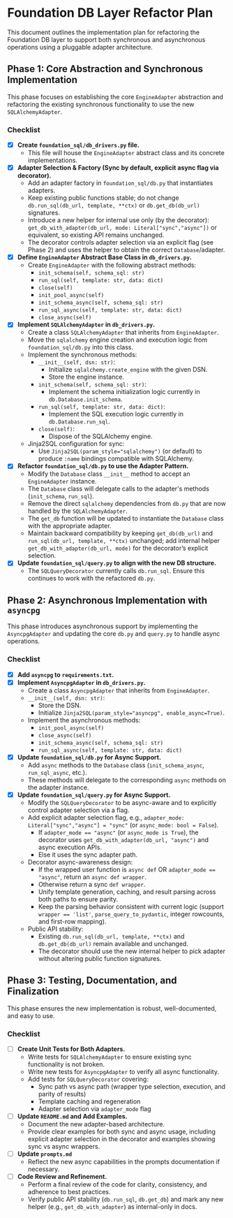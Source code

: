 # Foundation DB Layer Refactor Plan

This document outlines the implementation plan for refactoring the Foundation DB layer to support both synchronous and asynchronous operations using a pluggable adapter architecture.

## Phase 1: Core Abstraction and Synchronous Implementation

This phase focuses on establishing the core `EngineAdapter` abstraction and refactoring the existing synchronous functionality to use the new `SQLAlchemyAdapter`.

### Checklist

-   [x] **Create `foundation_sql/db_drivers.py` file.**
    -   This file will house the `EngineAdapter` abstract class and its concrete implementations.
-   [x] **Adapter Selection & Factory (Sync by default, explicit async flag via decorator).**
    -   Add an adapter factory in `foundation_sql/db.py` that instantiates adapters.
    -   Keep existing public functions stable; do not change `db.run_sql(db_url, template, **ctx)` or `db.get_db(db_url)` signatures.
    -   Introduce a new helper for internal use only (by the decorator): `get_db_with_adapter(db_url, mode: Literal["sync","async"])` or equivalent, so existing API remains unchanged.
    -   The decorator controls adapter selection via an explicit flag (see Phase 2) and uses the helper to obtain the correct `Database`/adapter.
-   [x] **Define `EngineAdapter` Abstract Base Class in `db_drivers.py`.**
    -   Create `EngineAdapter` with the following abstract methods:
        -   `init_schema(self, schema_sql: str)`
        -   `run_sql(self, template: str, data: dict)`
        -   `close(self)`
        -   `init_pool_async(self)`
        -   `init_schema_async(self, schema_sql: str)`
        -   `run_sql_async(self, template: str, data: dict)`
        -   `close_async(self)`
-   [x] **Implement `SQLAlchemyAdapter` in `db_drivers.py`.**
    -   Create a class `SQLAlchemyAdapter` that inherits from `EngineAdapter`.
    -   Move the `sqlalchemy` engine creation and execution logic from `foundation_sql/db.py` into this class.
    -   Implement the synchronous methods:
        -   `__init__(self, dsn: str)`:
            -   Initialize `sqlalchemy.create_engine` with the given DSN.
            -   Store the engine instance.
        -   `init_schema(self, schema_sql: str)`:
            -   Implement the schema initialization logic currently in `db.Database.init_schema`.
        -   `run_sql(self, template: str, data: dict)`:
            -   Implement the SQL execution logic currently in `db.Database.run_sql`.
        -   `close(self)`:
            -   Dispose of the SQLAlchemy engine.
    -   Jinja2SQL configuration for sync:
        -   Use `Jinja2SQL(param_style="sqlalchemy")` (or default) to produce `:name` bindings compatible with SQLAlchemy.
-   [x] **Refactor `foundation_sql/db.py` to use the Adapter Pattern.**
    -   Modify the `Database` class `__init__` method to accept an `EngineAdapter` instance.
    -   The `Database` class will delegate calls to the adapter's methods (`init_schema`, `run_sql`).
    -   Remove the direct `sqlalchemy` dependencies from `db.py` that are now handled by the `SQLAlchemyAdapter`.
    -   The `get_db` function will be updated to instantiate the `Database` class with the appropriate adapter.
    -   Maintain backward compatibility by keeping `get_db(db_url)` and `run_sql(db_url, template, **ctx)` unchanged; add internal helper `get_db_with_adapter(db_url, mode)` for the decorator’s explicit selection.
-   [x] **Update `foundation_sql/query.py` to align with the new DB structure.**
    -   The `SQLQueryDecorator` currently calls `db.run_sql`. Ensure this continues to work with the refactored `db.py`.

## Phase 2: Asynchronous Implementation with `asyncpg`

This phase introduces asynchronous support by implementing the `AsyncpgAdapter` and updating the core `db.py` and `query.py` to handle async operations.

### Checklist

-   [x] **Add `asyncpg` to `requirements.txt`.**
-   [x] **Implement `AsyncpgAdapter` in `db_drivers.py`.**
    -   Create a class `AsyncpgAdapter` that inherits from `EngineAdapter`.
    -   `__init__(self, dsn: str)`:
        -   Store the DSN.
        -   Initialize `Jinja2SQL(param_style="asyncpg", enable_async=True)`.
    -   Implement the asynchronous methods:
        -   `init_pool_async(self)`
        -   `close_async(self)`
        -   `init_schema_async(self, schema_sql: str)`
        -   `run_sql_async(self, template: str, data: dict)`
-   [x] **Update `foundation_sql/db.py` for Async Support.**
    -   Add `async` methods to the `Database` class (`init_schema_async`, `run_sql_async`, etc.).
    -   These methods will delegate to the corresponding `async` methods on the adapter instance.
-   [x] **Update `foundation_sql/query.py` for Async Support.**
    -   Modify the `SQLQueryDecorator` to be async-aware and to explicitly control adapter selection via a flag.
    -   Add explicit adapter selection flag, e.g., `adapter_mode: Literal["sync","async"] = "sync"` (or `async_mode: bool = False`).
        -   If `adapter_mode == "async"` (or `async_mode is True`), the decorator uses `get_db_with_adapter(db_url, "async")` and async execution APIs.
        -   Else it uses the sync adapter path.
    -   Decorator async-awareness design:
        -   If the wrapped user function is `async def` OR `adapter_mode == "async"`, return an `async def wrapper`.
        -   Otherwise return a sync `def wrapper`.
        -   Unify template generation, caching, and result parsing across both paths to ensure parity.
        -   Keep the parsing behavior consistent with current logic (support `wrapper == 'list'`, `parse_query_to_pydantic`, integer rowcounts, and first-row mapping).
    -   Public API stability:
        -   Existing `db.run_sql(db_url, template, **ctx)` and `db.get_db(db_url)` remain available and unchanged.
        -   The decorator should use the new internal helper to pick adapter without altering public function signatures.

## Phase 3: Testing, Documentation, and Finalization

This phase ensures the new implementation is robust, well-documented, and easy to use.

### Checklist

-   [ ] **Create Unit Tests for Both Adapters.**
    -   Write tests for `SQLAlchemyAdapter` to ensure existing sync functionality is not broken.
    -   Write new tests for `AsyncpgAdapter` to verify all async functionality.
    -   Add tests for `SQLQueryDecorator` covering:
        -   Sync path vs async path (wrapper type selection, execution, and parity of results)
        -   Template caching and regeneration
        -   Adapter selection via `adapter_mode` flag
-   [ ] **Update `README.md` and Add Examples.**
    -   Document the new adapter-based architecture.
    -   Provide clear examples for both sync and async usage, including explicit adapter selection in the decorator and examples showing sync vs async wrappers.
-   [ ] **Update `prompts.md`**
    -   Reflect the new async capabilities in the prompts documentation if necessary.
-   [ ] **Code Review and Refinement.**
    -   Perform a final review of the code for clarity, consistency, and adherence to best practices.
    -   Verify public API stability (`db.run_sql`, `db.get_db`) and mark any new helper (e.g., `get_db_with_adapter`) as internal-only in docs.